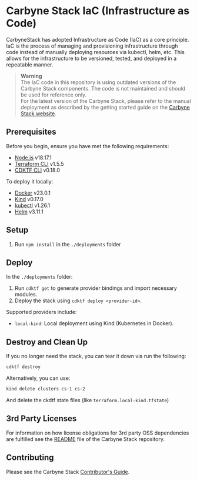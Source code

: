# Carbyne Stack IaC (Infrastructure as Code)

CarbyneStack has adopted Infrastructure as Code (IaC) as a core principle. IaC
is the process of managing and provisioning infrastructure through code instead
of manually deploying resources via kubectl, helm, etc. This allows for the
infrastructure to be versioned, tested, and deployed in a repeatable manner.

> **Warning** \
> The IaC code in this repository is using outdated versions of
> the Carbyne Stack components. The code is not maintained and should be used
> for reference only. \
> For the latest version of the Carbyne Stack, please
> refer to the manual deployment as described by the getting started guide on
> the
> [Carbyne Stack website](https://carbynestack.io/documentation/getting-started/deployment/manual/).

## Prerequisites

Before you begin, ensure you have met the following requirements:

- [Node.js](https://nodejs.org/en/download) v18.17.1
- [Terraform CLI](https://developer.hashicorp.com/terraform/downloads) v1.5.5
- [CDKTF CLI](https://developer.hashicorp.com/terraform/tutorials/cdktf/cdktf-install)
  v0.18.0

To deploy it locally:

- [Docker](https://docs.docker.com/engine/install/ubuntu/) v23.0.1
- [Kind](https://kind.sigs.k8s.io/) v0.17.0
- [kubectl](https://kubernetes.io/docs/tasks/tools/install-kubectl-linux/)
  v1.26.1
- [Helm](https://helm.sh/docs/intro/install/) v3.11.1

## Setup

1. Run `npm install` in the `./deployments` folder

## Deploy

In the `./deployments` folder:

1. Run `cdktf get` to generate provider bindings and import necessary modules.
1. Deploy the stack using `cdktf deploy <provider-id>`.

Supported providers include:

- `local-kind`: Local deployment using Kind (Kubernetes in Docker).

## Destroy and Clean Up

If you no longer need the stack, you can tear it down via run the following:

```bash
cdktf destroy
```

Alternatively, you can use:

```bash
kind delete clusters cs-1 cs-2
```

And delete the ckdtf state files (like `terraform.local-kind.tfstate`)

## 3rd Party Licenses

For information on how license obligations for 3rd party OSS dependencies are
fulfilled see the
[README](https://github.com/carbynestack/carbynestack/README.md) file of the
Carbyne Stack repository.

## Contributing

Please see the Carbyne Stack
[Contributor's Guide](https://github.com/carbynestack/carbynestack/blob/master/CONTRIBUTING.md).
